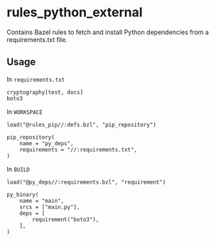 # rules_python_external

Contains Bazel rules to fetch and install Python dependencies from a requirements.txt file.

## Usage

In `requirements.txt`
```
cryptography[test, docs]
boto3
```

In `WORKSPACE`
```
load("@rules_pip//:defs.bzl", "pip_repository")

pip_repository(
    name = "py_deps",
    requirements = "//:requirements.txt",
)
```

In `BUILD`
```
load("@py_deps//:requirements.bzl", "requirement")

py_binary(
    name = "main",
    srcs = ["main.py"],
    deps = [
        requirement("boto3"),
    ],
)
```
